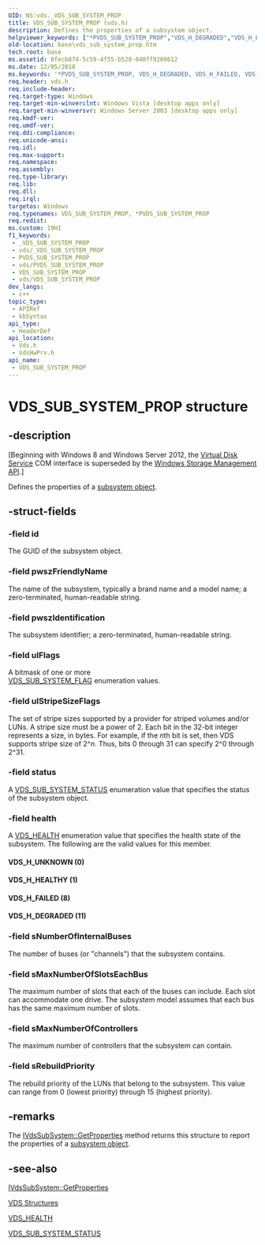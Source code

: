 ```yaml
---
UID: NS:vds._VDS_SUB_SYSTEM_PROP
title: VDS_SUB_SYSTEM_PROP (vds.h)
description: Defines the properties of a subsystem object.
helpviewer_keywords: ["*PVDS_SUB_SYSTEM_PROP","VDS_H_DEGRADED","VDS_H_FAILED","VDS_H_HEALTHY","VDS_H_UNKNOWN","VDS_SUB_SYSTEM_PROP","VDS_SUB_SYSTEM_PROP structure [VDS]","base.vds_sub_system_prop","vds/_VDS_SUB_SYSTEM_PROP","vdshwprv/_VDS_SUB_SYSTEM_PROP"]
old-location: base\vds_sub_system_prop.htm
tech.root: base
ms.assetid: 8fecb874-5c59-4f55-b528-040ff9209612
ms.date: 12/05/2018
ms.keywords: '*PVDS_SUB_SYSTEM_PROP, VDS_H_DEGRADED, VDS_H_FAILED, VDS_H_HEALTHY, VDS_H_UNKNOWN, VDS_SUB_SYSTEM_PROP, VDS_SUB_SYSTEM_PROP structure [VDS], base.vds_sub_system_prop, vds/_VDS_SUB_SYSTEM_PROP, vdshwprv/_VDS_SUB_SYSTEM_PROP'
req.header: vds.h
req.include-header: 
req.target-type: Windows
req.target-min-winverclnt: Windows Vista [desktop apps only]
req.target-min-winversvr: Windows Server 2003 [desktop apps only]
req.kmdf-ver: 
req.umdf-ver: 
req.ddi-compliance: 
req.unicode-ansi: 
req.idl: 
req.max-support: 
req.namespace: 
req.assembly: 
req.type-library: 
req.lib: 
req.dll: 
req.irql: 
targetos: Windows
req.typenames: VDS_SUB_SYSTEM_PROP, *PVDS_SUB_SYSTEM_PROP
req.redist: 
ms.custom: 19H1
f1_keywords:
 - _VDS_SUB_SYSTEM_PROP
 - vds/_VDS_SUB_SYSTEM_PROP
 - PVDS_SUB_SYSTEM_PROP
 - vds/PVDS_SUB_SYSTEM_PROP
 - VDS_SUB_SYSTEM_PROP
 - vds/VDS_SUB_SYSTEM_PROP
dev_langs:
 - c++
topic_type:
 - APIRef
 - kbSyntax
api_type:
 - HeaderDef
api_location:
 - Vds.h
 - VdsHwPrv.h
api_name:
 - VDS_SUB_SYSTEM_PROP
---
```


# VDS_SUB_SYSTEM_PROP structure


## -description

<p class="CCE_Message">[Beginning with Windows 8 and Windows Server 2012, the <a href="https://docs.microsoft.com/windows/desktop/VDS/virtual-disk-service-portal">Virtual Disk Service</a> COM interface is superseded by the <a href="https://docs.microsoft.com/previous-versions/windows/desktop/stormgmt/windows-storage-management-api-portal">Windows Storage Management API</a>.]

Defines the 
   properties of a <a href="https://docs.microsoft.com/windows/desktop/VDS/subsystem-object">subsystem object</a>.

## -struct-fields

### -field id

The GUID of the subsystem object.

### -field pwszFriendlyName

The name of the subsystem, typically a brand name and a model name; a zero-terminated, human-readable 
      string.

### -field pwszIdentification

The subsystem identifier; a zero-terminated, human-readable string.

### -field ulFlags

A bitmask of one or more   
      <a href="https://docs.microsoft.com/windows/desktop/api/vdshwprv/ne-vdshwprv-vds_sub_system_flag">VDS_SUB_SYSTEM_FLAG</a> enumeration values.

### -field ulStripeSizeFlags

The set of stripe sizes supported by a provider for striped volumes and/or LUNs. A stripe size must be a 
      power of 2. Each bit in the 32-bit integer represents a size, in bytes. For example, if the <i>n</i>th 
      bit is set, then VDS supports stripe size of 2^<i>n</i>. Thus, bits 0 through 31 can specify 
      2^0 through 2^31.

### -field status

A <a href="https://docs.microsoft.com/windows/desktop/api/vdshwprv/ne-vdshwprv-vds_sub_system_status">VDS_SUB_SYSTEM_STATUS</a> enumeration value that specifies the status of the subsystem object.

### -field health

A 
      <a href="https://docs.microsoft.com/windows/desktop/api/vdshwprv/ne-vdshwprv-vds_health">VDS_HEALTH</a> enumeration value that specifies the health state of the subsystem. The following are the valid values for this member.



#### VDS_H_UNKNOWN (0)



#### VDS_H_HEALTHY (1)



#### VDS_H_FAILED (8)



#### VDS_H_DEGRADED (11)

### -field sNumberOfInternalBuses

The number of buses (or "channels") that the subsystem contains.

### -field sMaxNumberOfSlotsEachBus

The maximum number of slots that each of the buses can include. Each slot can accommodate one drive. The subsystem 
      model assumes that each bus has the same maximum number of slots.

### -field sMaxNumberOfControllers

The maximum number of controllers that the subsystem can contain.

### -field sRebuildPriority

The rebuild priority of the LUNs that belong to the subsystem. This value can range from 0 (lowest priority) through 15 (highest priority).

## -remarks

The <a href="https://docs.microsoft.com/windows/desktop/api/vdshwprv/nf-vdshwprv-ivdssubsystem-getproperties">IVdsSubSystem::GetProperties</a> 
    method returns this structure to report the properties of a <a href="https://docs.microsoft.com/windows/desktop/VDS/subsystem-object">subsystem object</a>.

## -see-also

<a href="https://docs.microsoft.com/windows/desktop/api/vdshwprv/nf-vdshwprv-ivdssubsystem-getproperties">IVdsSubSystem::GetProperties</a>



<a href="https://docs.microsoft.com/windows/desktop/VDS/vds-structures">VDS Structures</a>



<a href="https://docs.microsoft.com/windows/desktop/api/vdshwprv/ne-vdshwprv-vds_health">VDS_HEALTH</a>



<a href="https://docs.microsoft.com/windows/desktop/api/vdshwprv/ne-vdshwprv-vds_sub_system_status">VDS_SUB_SYSTEM_STATUS</a>

